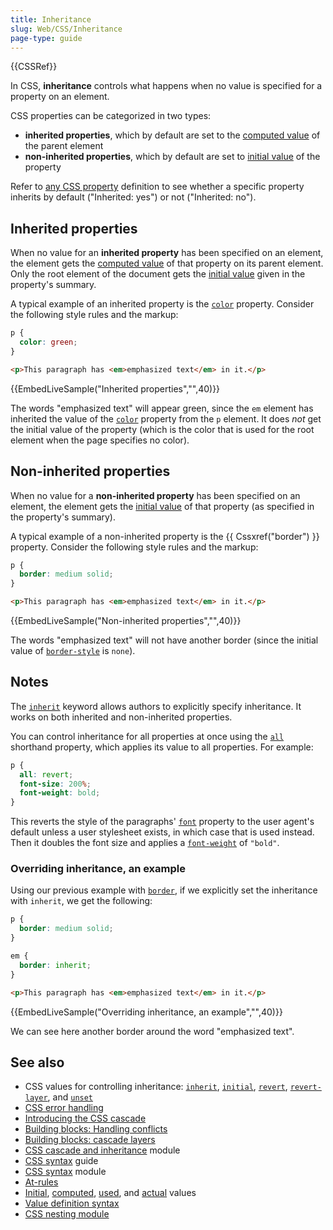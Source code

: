 ```yaml
---
title: Inheritance
slug: Web/CSS/Inheritance
page-type: guide
---
```


{{CSSRef}}

In CSS, **inheritance** controls what happens when no value is specified for a property on an element.

CSS properties can be categorized in two types:

- **inherited properties**, which by default are set to the [computed value](/en-US/docs/Web/CSS/computed_value) of the parent element
- **non-inherited properties**, which by default are set to [initial value](/en-US/docs/Web/CSS/initial_value) of the property

Refer to [any CSS property](/en-US/docs/Web/CSS/Reference#index) definition to see whether a specific property inherits by default ("Inherited: yes") or not ("Inherited: no").

## Inherited properties

When no value for an **inherited property** has been specified on an element, the element gets the [computed value](/en-US/docs/Web/CSS/computed_value) of that property on its parent element. Only the root element of the document gets the [initial value](/en-US/docs/Web/CSS/initial_value) given in the property's summary.

A typical example of an inherited property is the [`color`](/en-US/docs/Web/CSS/color) property. Consider the following style rules and the markup:

```css
p {
  color: green;
}
```

```html
<p>This paragraph has <em>emphasized text</em> in it.</p>
```

{{EmbedLiveSample("Inherited properties","",40)}}

The words "emphasized text" will appear green, since the `em` element has inherited the value of the [`color`](/en-US/docs/Web/CSS/color) property from the `p` element. It does _not_ get the initial value of the property (which is the color that is used for the root element when the page specifies no color).

## Non-inherited properties

When no value for a **non-inherited property** has been specified on an element, the element gets the [initial value](/en-US/docs/Web/CSS/initial_value) of that property (as specified in the property's summary).

A typical example of a non-inherited property is the {{ Cssxref("border") }} property. Consider the following style rules and the markup:

```css
p {
  border: medium solid;
}
```

```html
<p>This paragraph has <em>emphasized text</em> in it.</p>
```

{{EmbedLiveSample("Non-inherited properties","",40)}}

The words "emphasized text" will not have another border (since the initial value of [`border-style`](/en-US/docs/Web/CSS/border-style) is `none`).

## Notes

The [`inherit`](/en-US/docs/Web/CSS/inherit) keyword allows authors to explicitly specify inheritance. It works on both inherited and non-inherited properties.

You can control inheritance for all properties at once using the [`all`](/en-US/docs/Web/CSS/all) shorthand property, which applies its value to all properties. For example:

```css
p {
  all: revert;
  font-size: 200%;
  font-weight: bold;
}
```

This reverts the style of the paragraphs' [`font`](/en-US/docs/Web/CSS/font) property to the user agent's default unless a user stylesheet exists, in which case that is used instead. Then it doubles the font size and applies a [`font-weight`](/en-US/docs/Web/CSS/font-weight) of `"bold"`.

### Overriding inheritance, an example

Using our previous example with [`border`](/en-US/docs/Web/CSS/border), if we explicitly set the inheritance with `inherit`, we get the following:

```css
p {
  border: medium solid;
}

em {
  border: inherit;
}
```

```html
<p>This paragraph has <em>emphasized text</em> in it.</p>
```

{{EmbedLiveSample("Overriding inheritance, an example","",40)}}

We can see here another border around the word "emphasized text".

## See also

- CSS values for controlling inheritance: [`inherit`](/en-US/docs/Web/CSS/inherit), [`initial`](/en-US/docs/Web/CSS/initial), [`revert`](/en-US/docs/Web/CSS/revert), [`revert-layer`](/en-US/docs/Web/CSS/revert-layer), and [`unset`](/en-US/docs/Web/CSS/unset)
- [CSS error handling](/en-US/docs/Web/CSS/CSS_syntax/Error_handling)
- [Introducing the CSS cascade](/en-US/docs/Web/CSS/Cascade)
- [Building blocks: Handling conflicts](/en-US/docs/Learn_web_development/Core/Styling_basics/Handling_conflicts)
- [Building blocks: cascade layers](/en-US/docs/Learn/CSS/Building_blocks/Cascade_layers)
- [CSS cascade and inheritance](/en-US/docs/Web/CSS/CSS_cascade) module
- [CSS syntax](/en-US/docs/Web/CSS/Syntax) guide
- [CSS syntax](/en-US/docs/Web/CSS/CSS_syntax) module
- [At-rules](/en-US/docs/Web/CSS/At-rule)
- [Initial](/en-US/docs/Web/CSS/initial_value), [computed](/en-US/docs/Web/CSS/computed_value), [used](/en-US/docs/Web/CSS/used_value), and [actual](/en-US/docs/Web/CSS/actual_value) values
- [Value definition syntax](/en-US/docs/Web/CSS/Value_definition_syntax)
- [CSS nesting module](/en-US/docs/Web/CSS/CSS_nesting)

